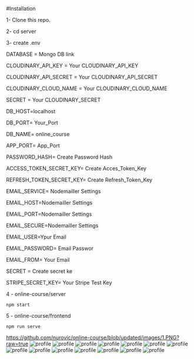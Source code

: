 #Installation

1- Clone this repo.

2- cd server

3- create .env

  DATABASE = Mongo DB link

  CLOUDINARY_API_KEY = Your CLOUDINARY_API_KEY

  CLOUDINARY_API_SECRET = Your CLOUDINARY_API_SECRET

  CLOUDINARY_CLOUD_NAME = Your CLOUDINARY_CLOUD_NAME

  SECRET = Your CLOUDINARY_SECRET

  DB_HOST=localhost

  DB_PORT= Your_Port

  DB_NAME= online_course

  APP_PORT= App_Port

  PASSWORD_HASH= Create Password Hash

  ACCESS_TOKEN_SECRET_KEY= Create Acces_Token_Key

  REFRESH_TOKEN_SECRET_KEY= Create Refresh_Token_Key

  EMAIL_SERVICE= Nodemailler Settings

  EMAIL_HOST=Nodemailler Settings

  EMAIL_PORT=Nodemailler Settings

  EMAIL_SECURE=Nodemailler Settings

  EMAIL_USER=Ypur Email

  EMAIL_PASSWORD= Email Passwor

  EMAIL_FROM= Your Email

  SECRET = Create secret ke

  STRIPE_SECRET_KEY= Your Stripe Test Key


4 - online-course/server


    npm start

5 - online-course/frontend

    npm run serve
    
https://github.com/nurovic/online-course/blob/updated/images/1.PNG?raw=true
![profile](https://github.com/nurovic/online-course/blob/updated/images/1.PNG?raw=true)
![profile](https://github.com/nurovic/online-course/blob/updated/images/2.PNG?raw=true)
![profile](https://github.com/nurovic/online-course/blob/updated/images/3.png?raw=true)
![profile](https://github.com/nurovic/online-course/blob/updated/images/4.PNG?raw=true)
![profile](https://github.com/nurovic/online-course/blob/updated/images/5.PNG?raw=true)
![profile](https://github.com/nurovic/online-course/blob/updated/images/6.PNG?raw=true)
![profile](https://github.com/nurovic/online-course/blob/updated/images/7.PNG?raw=true)
![profile](https://github.com/nurovic/online-course/blob/updated/images/8.PNG?raw=true)
![profile](https://github.com/nurovic/online-course/blob/updated/images/9.PNG?raw=true)
![profile](https://github.com/nurovic/online-course/blob/updated/images/10.PNG?raw=true)
![profile](https://github.com/nurovic/online-course/blob/updated/images/11.PNG?raw=true)
![profile](https://github.com/nurovic/online-course/blob/updated/images/12.PNG?raw=true)
![profile](https://github.com/nurovic/online-course/blob/updated/images/13.PNG?raw=true)
![profile](https://github.com/nurovic/online-course/blob/updated/images/14.PNG?raw=true)